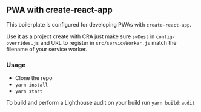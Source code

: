 ## PWA with create-react-app

This boilerplate is configured for developing PWAs with `create-react-app`.

Use it as a project create with CRA just make sure `swDest` in `config-overrides.js` and URL to register in `src/serviceWorker.js` match the filename of your service worker.

### Usage

- Clone the repo
- `yarn install`
- `yarn start`

To build and perform a Lighthouse audit on your build run `yarn build:audit`
